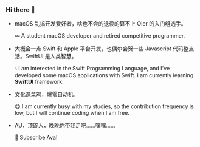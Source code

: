 ### Hi there 👋

- macOS 乱搞开发爱好者，啥也不会的退役的算不上 OIer 的入门组选手。

  💤 A student macOS developer and retired competitive programmer.

- 大概会一点 Swift 和 Apple 平台开发，也偶尔会贺一些 Javascript 代码整点活。SwiftUI 是人类智慧。  

  💧 I am interested in the Swift Programming Language, and I've developed some macOS applications with Swift. I am currently learning **SwiftUI** framework.

- 文化课菜鸡，爆零自动机。  

  😋 I am currently busy with my studies, so the contribution frequency is low, but I will continue coding when I am free.

- AU，顶碗人，晚晚你带我走吧……嘿嘿……

  🤤 Subscribe Ava!
